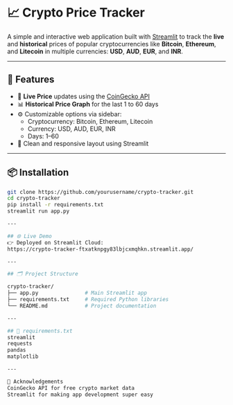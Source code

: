 # 📈 Crypto Price Tracker

A simple and interactive web application built with [Streamlit](https://streamlit.io) to track the **live** and **historical** prices of popular cryptocurrencies like **Bitcoin**, **Ethereum**, and **Litecoin** in multiple currencies: **USD**, **AUD**, **EUR**, and **INR**.

---

## 🚀 Features

- 🔄 **Live Price** updates using the [CoinGecko API](https://www.coingecko.com/en/api)
- 📊 **Historical Price Graph** for the last 1 to 60 days
- ⚙️ Customizable options via sidebar:
  - Cryptocurrency: Bitcoin, Ethereum, Litecoin
  - Currency: USD, AUD, EUR, INR
  - Days: 1–60
- 🌙 Clean and responsive layout using Streamlit

---

## 📦 Installation

```bash
git clone https://github.com/yourusername/crypto-tracker.git
cd crypto-tracker
pip install -r requirements.txt
streamlit run app.py

---

## 🌐 Live Demo
👉 Deployed on Streamlit Cloud:
https://crypto-tracker-ftxatknpgy83lbjcxmqhkn.streamlit.app/

---

## 🗂️ Project Structure

crypto-tracker/
├── app.py               # Main Streamlit app
├── requirements.txt     # Required Python libraries
└── README.md            # Project documentation

---

## 📄 requirements.txt
streamlit
requests
pandas
matplotlib

--- 

🙌 Acknowledgements
CoinGecko API for free crypto market data
Streamlit for making app development super easy